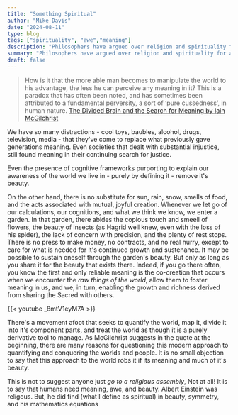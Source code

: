 ```yaml
---
title: "Something Spiritual"
author: "Mike Davis"
date: "2024-08-11"
type: blog
tags: ["spirituality", "awe","meaning"]
description: "Philosophers have argued over religion and spirituality for aeons, it seems. As the saying goes, are we cutting off our noses to spite our faces?"
summary: "Philosophers have argued over religion and spirituality for aeons, it seems. As the saying goes, are we cutting off our noses to spite our faces?"
draft: false
---
```

>How is it that the more able man becomes to manipulate the world to his advantage, the less he can perceive any meaning in it? This is a paradox that has often been noted, and has sometimes been attributed to a fundamental perversity, a sort of ‘pure cussedness’, in human nature. [The Divided Brain and the Search for Meaning by Iain McGilchrist](https://www.amazon.com/Divided-Brain-Search-Meaning-ebook/dp/B008JE7I2M)

We have so many distractions - cool toys, baubles, alcohol, drugs, television, media - that they've come to replace what previously gave generations meaning. Even societies that dealt with substantial injustice, still found meaning in their continuing search for justice. 

Even the presence of cognitive frameworks purporting to explain our awareness of the world we live in - purely by defining it - remove it's beauty. 

On the other hand, there is no substitute for sun, rain, snow, smells of food, and the acts associated with mutual, joyful creation. Whenever we let go of our calculations, our cognitions, and what we think we know, we enter a garden. In that garden, there abides the copious touch and smeell of flowers, the beauty of insects (as Hagrid well knew, even with the loss of his spider), the lack of concern with precision, and the plenty of rest stops. There is no press to make money, no contracts, and no real hurry, except to care for what is needed for it's continued growth and sustenance. It may be possible to sustain oneself through the garden's beauty. But only as long as you share it for the beauty that exists there. Indeed, if you go there often, you know the first and only reliable meaning is the co-creation that occurs when we encounter the *raw things of the world*, allow them to foster meaning in us, and we, in turn, enabling the growth and richness derived from sharing the Sacred with others. 

{{< youtube _8mtV1eyM7A >}}

There's a movement afoot that seeks to quantify the world, map it, divide it into it's component parts, and treat the world as though it is a purely derivative tool to manage. As McGilchrist suggests in the quote at the beginning, there are many reasons for questioning this modern approach to quantifying and conquering the worlds and people. It is no small objection to say that this approach to the world robs it if its meaning and much of it's beauty. 

This is not to suggest anyone just *go to a religious assembly*, Not at all! It is to say that humans need meaning, awe, and beauty. Albert Einstein was religous. But, he did find (what I define as spiritual) in beauty, symmetry, and his mathematics equations 

